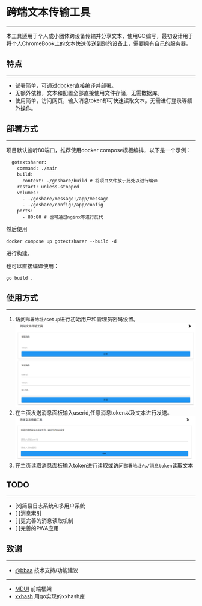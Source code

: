 # 跨端文本传输工具
---
本工具适用于个人或小团体跨设备传输并分享文本，使用GO编写，最初设计用于将个人ChromeBook上的文本快速传送到别的设备上，需要拥有自己的服务器。
## 特点
---
* 部署简单，可通过docker直接编译并部署。
* 无额外依赖，文本和配置全部直接使用文件存储，无需数据库。
* 使用简单，访问网页，输入消息token即可快速读取文本，无需进行登录等额外操作。

## 部署方式
---
项目默认监听80端口，推荐使用docker compose模板编排，以下是一个示例：
```
  gotextsharer:
    command: ./main
    build:
      context: ./goshare/build # 将项目文件放于此处以进行编译
    restart: unless-stopped
    volumes:
      - ./goshare/message:/app/message
      - ./goshare/config:/app/config
    ports:
      - 80:80 # 也可通过nginx等进行反代
```
然后使用
```
docker compose up gotextsharer --build -d
```
进行构建。

也可以直接编译使用：
```
go build .
```
## 使用方式
---
1. 访问```部署地址/setup```进行初始用户和管理员密码设置。
![安装界面](imgs/install.png)
2. 在主页发送消息面板输入userid,任意消息token以及文本进行发送。
![主界面](imgs/main.png)
3. 在主页读取消息面板输入token进行读取或访问```部署地址/s/消息token```读取文本

## TODO
---
- [x]简易日志系统和多用户系统
- [ ]消息索引
- [ ]更完善的消息读取机制
- [ ]完善的PWA应用
## 致谢
---
- [@bbaa](https://github.com/bbaa-bbaa) 技术支持/功能建议

---
- [MDUI](https://github.com/zdhxiong/mdui) 前端框架
- [xxhash](https://github.com/cespare/xxhash/) 用go实现的xxhash库
